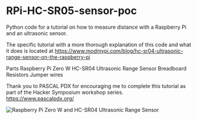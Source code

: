 # RPi-HC-SR05-sensor-poc
Python code for a tutorial on how to measure distance with a Raspberry Pi and an ultrasonic sensor.

The specific tutorial with a more thorough explanation of this code and what it does is located at https://www.modmypi.com/blog/hc-sr04-ultrasonic-range-sensor-on-the-raspberry-pi

Parts
Raspberry Pi Zero W
HC-SR04 Ultrasonic Range Sensor
Breadboard
Resistors
Jumper wires

Thank you to PASCAL PDX for encouraging me to complete this tutorial as part of the Hacker Symposium workshop series.
https://www.pascalpdx.org/

![Raspberry Pi Zero W and HC-SR04 Ultrasonic Range Sensor](https://piprojects.s3-us-west-2.amazonaws.com/pi-with-HC-SR04-sensor.jpg)
